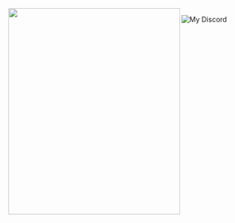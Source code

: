 <img src="https://img3.gelbooru.com/images/fd/c8/fdc867c948f5f5d24457d57bb13a6c2d.jpg" width="346" height="416" align="left"> 

![My Discord](https://discord-readme-badge.vercel.app/api?id=849255868951822366)

